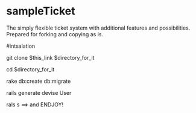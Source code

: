 # sampleTicket
The simply flexible ticket system with additional features and possibilities. 
Prepared for forking and copying as is.

#intsalation

git clone $this_link $directory_for_it

cd $directory_for_it

rake db:create db:migrate

rails generate devise User

rals s  ==> and ENDJOY!